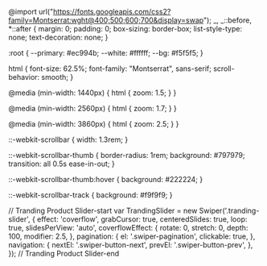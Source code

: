 <link
  rel="stylesheet"
  href="https://unpkg.com/swiper@8/swiper-bundle.min.css"
/>

<script
  type="module"
  src="https://unpkg.com/ionicons@5.5.2/dist/ionicons/ionicons.esm.js"
></script>
<script
  nomodule
  src="https://unpkg.com/ionicons@5.5.2/dist/ionicons/ionicons.js"
></script>
<script src="https://unpkg.com/swiper@8/swiper-bundle.min.js"></script>

@import url("https://fonts.googleapis.com/css2?family=Montserrat:wght@400;500;600;700&display=swap");
_,
_::before,
\*::after {
margin: 0;
padding: 0;
box-sizing: border-box;
list-style-type: none;
text-decoration: none;
}

:root {
--primary: #ec994b;
--white: #ffffff;
--bg: #f5f5f5;
}

html {
font-size: 62.5%;
font-family: "Montserrat", sans-serif;
scroll-behavior: smooth;
}

@media (min-width: 1440px) {
html {
zoom: 1.5;
}
}

@media (min-width: 2560px) {
html {
zoom: 1.7;
}
}

@media (min-width: 3860px) {
html {
zoom: 2.5;
}
}

::-webkit-scrollbar {
width: 1.3rem;
}

::-webkit-scrollbar-thumb {
border-radius: 1rem;
background: #797979;
transition: all 0.5s ease-in-out;
}

::-webkit-scrollbar-thumb:hover {
background: #222224;
}

::-webkit-scrollbar-track {
background: #f9f9f9;
}

// Tranding Product Slider-start
var TrandingSlider = new Swiper('.tranding-slider', {
effect: 'coverflow',
grabCursor: true,
centeredSlides: true,
loop: true,
slidesPerView: 'auto',
coverflowEffect: {
rotate: 0,
stretch: 0,
depth: 100,
modifier: 2.5,
},
pagination: {
el: '.swiper-pagination',
clickable: true,
},
navigation: {
nextEl: '.swiper-button-next',
prevEl: '.swiper-button-prev',
},
});
// Tranding Product Slider-end
